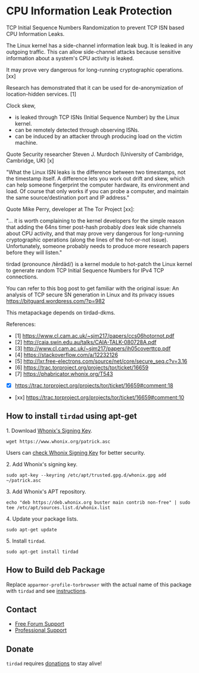 # CPU Information Leak Protection #

TCP Initial Sequence Numbers Randomization to prevent TCP ISN based CPU
Information Leaks.

The Linux kernel has a side-channel information leak bug.
It is leaked in any outgoing traffic.
This can allow side-channel attacks because sensitive information about
a system's CPU activity is leaked.

It may prove very dangerous for long-running cryptographic operations. [xx]

Research has demonstrated that it can be used for de-anonymization of
location-hidden services. [1]

Clock skew,

- is leaked through TCP ISNs (Initial Sequence Number) by the Linux kernel.
- can be remotely detected through observing ISNs.
- can be induced by an attacker through producing load on the victim machine.

Quote Security researcher Steven J. Murdoch
(University of Cambridge, Cambridge, UK) [x]

"What the Linux ISN leaks is the difference between two timestamps, not the
timestamp itself. A difference lets you work out drift and skew, which can
help someone fingerprint the computer hardware, its environment and load. Of
course that only works if you can probe a computer, and maintain the same
source/destination port and IP address."

Quote Mike Perry, developer at The Tor Project [xx]:

"... it is worth complaining to the kernel developers for the simple
reason that adding the 64ns timer post-hash probably *does* leak side channels
about CPU activity, and that may prove very dangerous for long-running
cryptographic operations (along the lines of the hot-or-not issue).
Unfortunately, someone probably needs to produce more research papers before
they will listen."

tirdad (pronounce /tērdäd/) is a kernel module to hot-patch the Linux kernel
to generate random TCP Initial Sequence Numbers for IPv4 TCP connections.

You can refer to this bog post to get familiar with the original issue:
An analysis of TCP secure SN generation in Linux and its privacy issues
https://bitguard.wordpress.com/?p=982

This metapackage depends on tirdad-dkms.

References:

- [1]​ https://www.cl.cam.ac.uk/~sjm217/papers/ccs06hotornot.pdf
- [2]​ http://caia.swin.edu.au/talks/CAIA-TALK-080728A.pdf
- [3]​ http://www.cl.cam.ac.uk/~sjm217/papers/ih05coverttcp.pdf
- [4]​ https://stackoverflow.com/a/12232126
- [5] ​http://lxr.free-electrons.com/source/net/core/secure_seq.c?v=3.16
- [6] https://trac.torproject.org/projects/tor/ticket/16659
- [7] https://phabricator.whonix.org/T543

- [x] https://trac.torproject.org/projects/tor/ticket/16659#comment:18
- [xx] https://trac.torproject.org/projects/tor/ticket/16659#comment:10
## How to install `tirdad` using apt-get ##

1\. Download [Whonix's Signing Key]().

```
wget https://www.whonix.org/patrick.asc
```

Users can [check Whonix Signing Key](https://www.whonix.org/wiki/Whonix_Signing_Key) for better security.

2\. Add Whonix's signing key.

```
sudo apt-key --keyring /etc/apt/trusted.gpg.d/whonix.gpg add ~/patrick.asc
```

3\. Add Whonix's APT repository.

```
echo "deb https://deb.whonix.org buster main contrib non-free" | sudo tee /etc/apt/sources.list.d/whonix.list
```

4\. Update your package lists.

```
sudo apt-get update
```

5\. Install `tirdad`.

```
sudo apt-get install tirdad
```

## How to Build deb Package ##

Replace `apparmor-profile-torbrowser` with the actual name of this package with `tirdad` and see [instructions](https://www.whonix.org/wiki/Dev/Build_Documentation/apparmor-profile-torbrowser).

## Contact ##

* [Free Forum Support](https://forums.whonix.org)
* [Professional Support](https://www.whonix.org/wiki/Professional_Support)

## Donate ##

`tirdad` requires [donations](https://www.whonix.org/wiki/Donate) to stay alive!
